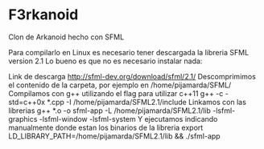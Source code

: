 F3rkanoid
=========

Clon de Arkanoid hecho con SFML

Para compilarlo en Linux es necesario tener descargada la libreria SFML version 2.1
Lo bueno es que no es necesario instalar nada:

Link de descarga
http://sfml-dev.org/download/sfml/2.1/
Descomprimimos el contenido de la carpeta, por ejemplo en
/home/pijamarda/SFML/
Compilamos con g++ utilizando el flag para utilizar c++11
g++ -c -std=c++0x *.cpp -I /home/pijamarda/SFML2.1/include
Linkamos con las librerias
g++ *.o -o sfml-app -L /home/pijamarda/SFML2.1/lib -lsfml-graphics -lsfml-window -lsfml-system
Y ejecutamos indicando manualmente donde estan los binarios de la libreria
export LD_LIBRARY_PATH=/home/pijamarda/SFML2.1/lib && ./sfml-app

